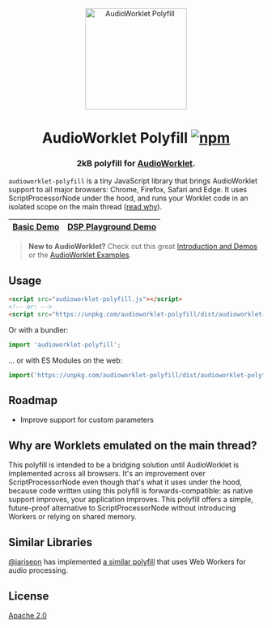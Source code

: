 <p align="center">
  <img src="https://i.imgur.com/RqW6b4o.png" width="200" height="200" alt="AudioWorklet Polyfill">
  <h1 align="center">
  	AudioWorklet Polyfill
	<a href="https://www.npmjs.org/package/audioworklet-polyfill"><img src="https://img.shields.io/npm/v/audioworklet-polyfill.svg?style=flat" alt="npm"></a>
  </h1>
  <h3 align="center">2kB polyfill for <a href="https://developers.google.com/web/updates/2017/12/audio-worklet">AudioWorklet</a>.</h3>
</p>

`audioworklet-polyfill` is a tiny JavaScript library that brings AudioWorklet support to all major browsers: Chrome, Firefox, Safari and Edge. It uses ScriptProcessorNode under the hood, and runs your Worklet code in an isolated scope on the main thread ([read why](#why-are-worklets-emulated-on-the-main-thread)).

| [Basic Demo](https://googlechromelabs.github.io/audioworklet-polyfill/) | [DSP Playground Demo](https://audio-dsp-playground-polyfilled.surge.sh) |
|-|-|

> **New to AudioWorklet?** Check out this great [Introduction and Demos](https://developers.google.com/web/updates/2017/12/audio-worklet) or the [AudioWorklet Examples].

## Usage

```html
<script src="audioworklet-polyfill.js"></script>
<!-- or: -->
<script src="https://unpkg.com/audioworklet-polyfill/dist/audioworklet-polyfill.js"></script>
```

Or with a bundler:

```js
import 'audioworklet-polyfill';
```

... or with ES Modules on the web:

```js
import('https://unpkg.com/audioworklet-polyfill/dist/audioworklet-polyfill.js');
```

## Roadmap

- Improve support for custom parameters

## Why are Worklets emulated on the main thread?

This polyfill is intended to be a bridging solution until AudioWorklet is implemented across all browsers. It's an improvement over ScriptProcessorNode even though that's what it uses under the hood, because code written using this polyfill is forwards-compatible: as native support improves, your application improves. This polyfill offers a simple, future-proof alternative to ScriptProcessorNode without introducing Workers or relying on shared memory.

## Similar Libraries

[@jariseon](https://github.com/jariseon) has implemented [a similar polyfill](https://github.com/jariseon/audioworklet-polyfill) that uses Web Workers for audio processing.

## License

[Apache 2.0](LICENSE)

[AudioWorklet]: https://webaudio.github.io/web-audio-api/#AudioWorklet
[AudioWorklet Examples]: https://googlechromelabs.github.io/web-audio-samples/audio-worklet/

